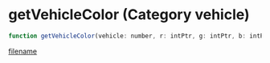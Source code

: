 # getVehicleColor (Category vehicle)

```js
function getVehicleColor(vehicle: number, r: intPtr, g: intPtr, b: intPtr): Array
```

[filename](getVehicleColor_m.md ':include')
